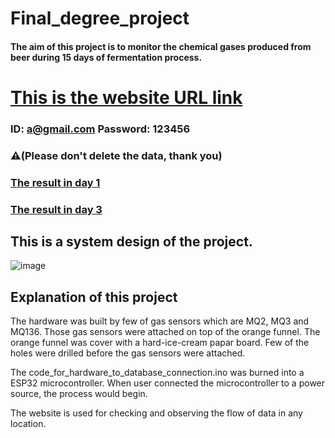 # Final_degree_project

#### The aim of this project is to monitor the chemical gases produced from beer during 15 days of fermentation process. 
 
# [This is the website URL link](https://enose-degree-project-june-2023.netlify.app/)
### ID: a@gmail.com Password: 123456  
### ⚠️(Please don't delete the data, thank you)




### [The result in day 1](https://www.youtube.com/watch?v=TVzJxDt5g6k)
### [The result in day 3](https://www.youtube.com/watch?v=P2bCbPN4r-U)





## This is a system design of the project.
![image](https://user-images.githubusercontent.com/118713625/230041159-1349cbe9-ed00-4021-bf23-3569c23ad912.png)

## Explanation of this project
The hardware was built by few of gas sensors which are MQ2, MQ3 and MQ136. Those gas sensors were attached on top of the orange funnel. The orange funnel was cover with a hard-ice-cream papar board. Few of the holes were drilled before the gas sensors were attached. 

The code_for_hardware_to_database_connection.ino was burned into a ESP32 microcontroller. When user connected the microcontroller to a power source, the process would begin.

The website is used for checking and observing the flow of data in any location. 

